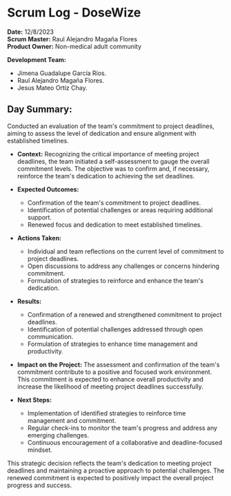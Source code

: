 # Scrum Log - DoseWize

**Date:** 12/8/2023  
**Scrum Master:**  Raul Alejandro Magaña Flores  
**Product Owner:**  Non-medical adult community  

**Development Team:**
-   Jimena Guadalupe García Ríos.
-   Raul Alejandro Magaña Flores.
-   Jesus Mateo Ortiz Chay.

## Day Summary:
  Conducted an evaluation of the team's commitment to project deadlines, aiming to assess the level of dedication and ensure alignment with established timelines.

- **Context:**
  Recognizing the critical importance of meeting project deadlines, the team initiated a self-assessment to gauge the overall commitment levels. The objective was to confirm and, if necessary, reinforce the team's dedication to achieving the set deadlines.

- **Expected Outcomes:**
  - Confirmation of the team's commitment to project deadlines.
  - Identification of potential challenges or areas requiring additional support.
  - Renewed focus and dedication to meet established timelines.

- **Actions Taken:**
  - Individual and team reflections on the current level of commitment to project deadlines.
  - Open discussions to address any challenges or concerns hindering commitment.
  - Formulation of strategies to reinforce and enhance the team's dedication.

- **Results:**
  - Confirmation of a renewed and strengthened commitment to project deadlines.
  - Identification of potential challenges addressed through open communication.
  - Formulation of strategies to enhance time management and productivity.

- **Impact on the Project:**
  The assessment and confirmation of the team's commitment contribute to a positive and focused work environment. This commitment is expected to enhance overall productivity and increase the likelihood of meeting project deadlines successfully.

- **Next Steps:**
  - Implementation of identified strategies to reinforce time management and commitment.
  - Regular check-ins to monitor the team's progress and address any emerging challenges.
  - Continuous encouragement of a collaborative and deadline-focused mindset.

This strategic decision reflects the team's dedication to meeting project deadlines and maintaining a proactive approach to potential challenges. The renewed commitment is expected to positively impact the overall project progress and success.